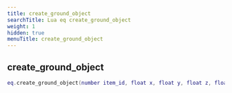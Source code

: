```yaml
---
title: create_ground_object
searchTitle: Lua eq create_ground_object
weight: 1
hidden: true
menuTitle: create_ground_object
---
```

## create_ground_object
```lua
eq.create_ground_object(number item_id, float x, float y, float z, float h) -- void
```
